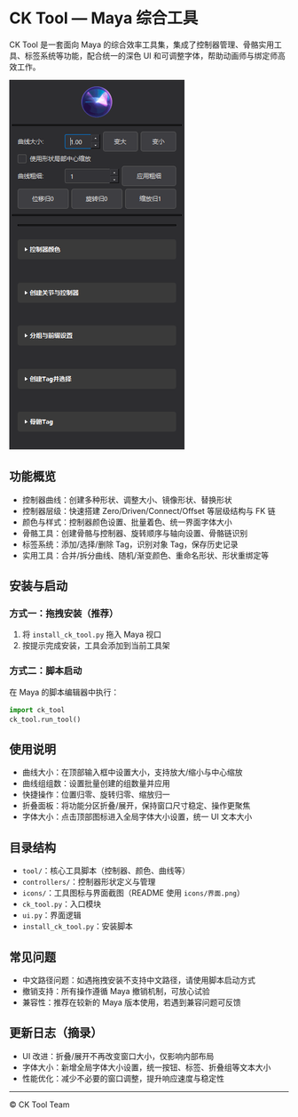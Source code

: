 # CK Tool — Maya 综合工具

CK Tool 是一套面向 Maya 的综合效率工具集，集成了控制器管理、骨骼实用工具、标签系统等功能，配合统一的深色 UI 和可调整字体，帮助动画师与绑定师高效工作。

![界面截图](icons/界面.png)

## 功能概览

- 控制器曲线：创建多种形状、调整大小、镜像形状、替换形状
- 控制器层级：快速搭建 Zero/Driven/Connect/Offset 等层级结构与 FK 链
- 颜色与样式：控制器颜色设置、批量着色、统一界面字体大小
- 骨骼工具：创建骨骼与控制器、旋转顺序与轴向设置、骨骼链识别
- 标签系统：添加/选择/删除 Tag，识别对象 Tag，保存历史记录
- 实用工具：合并/拆分曲线、随机/渐变颜色、重命名形状、形状重绑定等

## 安装与启动

### 方式一：拖拽安装（推荐）
1. 将 `install_ck_tool.py` 拖入 Maya 视口
2. 按提示完成安装，工具会添加到当前工具架

### 方式二：脚本启动
在 Maya 的脚本编辑器中执行：

```python
import ck_tool
ck_tool.run_tool()
```

## 使用说明

- 曲线大小：在顶部输入框中设置大小，支持放大/缩小与中心缩放
- 曲线组组数：设置批量创建的组数量并应用
- 快捷操作：位置归零、旋转归零、缩放归一
- 折叠面板：将功能分区折叠/展开，保持窗口尺寸稳定、操作更聚焦
- 字体大小：点击顶部图标进入全局字体大小设置，统一 UI 文本大小

## 目录结构

- `tool/`：核心工具脚本（控制器、颜色、曲线等）
- `controllers/`：控制器形状定义与管理
- `icons/`：工具图标与界面截图（README 使用 `icons/界面.png`）
- `ck_tool.py`：入口模块
- `ui.py`：界面逻辑
- `install_ck_tool.py`：安装脚本

## 常见问题

- 中文路径问题：如遇拖拽安装不支持中文路径，请使用脚本启动方式
- 撤销支持：所有操作遵循 Maya 撤销机制，可放心试验
- 兼容性：推荐在较新的 Maya 版本使用，若遇到兼容问题可反馈

## 更新日志（摘录）

- UI 改进：折叠/展开不再改变窗口大小，仅影响内部布局
- 字体大小：新增全局字体大小设置，统一按钮、标签、折叠组等文本大小
- 性能优化：减少不必要的窗口调整，提升响应速度与稳定性

---

© CK Tool Team
